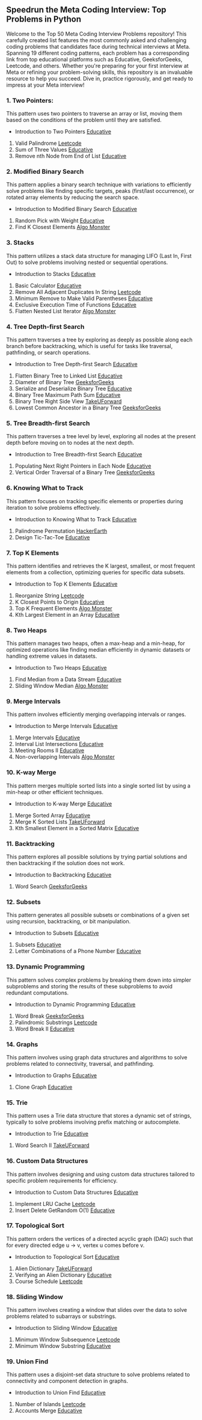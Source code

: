 ## Speedrun the Meta Coding Interview: Top Problems in Python
Welcome to the Top 50 Meta Coding Interview Problems repository! This carefully created list features the most commonly asked and challenging coding problems that candidates face during technical interviews at Meta. Spanning 19 different coding patterns, each problem has a corresponding link from top educational platforms such as Educative, GeeksforGeeks, Leetcode, and others. Whether you're preparing for your first interview at Meta or refining your problem-solving skills, this repository is an invaluable resource to help you succeed. Dive in, practice rigorously, and get ready to impress at your Meta interview!
###  1.  Two Pointers: 
This pattern uses two pointers to traverse an array or list, moving them based on the conditions of the problem until they are satisfied.
-  Introduction to Two Pointers [Educative](https://www.educative.io/courses/grokking-coding-interview-patterns-python/two-pointers-introduction)
1.  Valid Palindrome  [Leetcode](https://leetcode.com/problems/valid-palindrome/)
2.  Sum of Three Values [Educative](https://www.educative.io/courses/grokking-coding-interview-patterns-python/sum-of-three-values)
3.  Remove nth Node from End of List [Educative](https://www.educative.io/courses/grokking-coding-interview-patterns-python/remove-nth-node-from-end-of-list)

###  2.  Modified Binary Search
This pattern applies a binary search technique with variations to efficiently solve problems like finding specific targets, peaks (first/last occurrence), or rotated array elements by reducing the search space.
-  Introduction to Modified Binary Search [Educative](https://www.educative.io/courses/grokking-coding-interview-patterns-python/modified-binary-search-introduction)
1.  Random Pick with Weight [Educative](https://www.educative.io/courses/grokking-coding-interview-patterns-python/random-pick-with-weight)
2.  Find K Closest Elements  [Algo Monster](https://algo.monster/liteproblems/658)

###  3.  Stacks
This pattern utilizes a stack data structure for managing LIFO (Last In, First Out) to solve problems involving nested or sequential operations.
-  Introduction to Stacks [Educative](https://www.educative.io/courses/grokking-coding-interview-patterns-python/stacks-introduction)
1.  Basic Calculator [Educative](https://www.educative.io/courses/grokking-coding-interview-patterns-python/basic-calculator)
2.  Remove All Adjacent Duplicates In String  [Leetcode](https://leetcode.com/problems/remove-all-adjacent-duplicates-in-string/description/)
3.  Minimum Remove to Make Valid Parentheses [Educative](https://www.educative.io/courses/grokking-coding-interview-patterns-python/minimum-remove-to-make-valid-parentheses)
4.  Exclusive Execution Time of Functions [Educative](https://www.educative.io/courses/grokking-coding-interview-patterns-python/exclusive-execution-time-of-functions)
5.  Flatten Nested List Iterator [Algo Monster](https://algo.monster/liteproblems/341)

###  4.  Tree Depth-first Search
This pattern traverses a tree by exploring as deeply as possible along each branch before backtracking, which is useful for tasks like traversal, pathfinding, or search operations.
-  Introduction to Tree Depth-first Search [Educative](https://www.educative.io/courses/grokking-coding-interview-patterns-python/tree-depth-first-search-introduction)
1.  Flatten Binary Tree to Linked List [Educative](https://www.educative.io/courses/grokking-coding-interview-patterns-python/flatten-binary-tree-to-linked-list)
2.  Diameter of Binary Tree  [GeeksforGeeks](https://www.geeksforgeeks.org/diameter-of-a-binary-tree/)
3.  Serialize and Deserialize Binary Tree [Educative](https://www.educative.io/courses/grokking-coding-interview-patterns-python/serialize-and-deserialize-binary-tree)
4.  Binary Tree Maximum Path Sum [Educative](https://www.educative.io/courses/grokking-coding-interview-patterns-python/binary-tree-maximum-path-sum)
5.  Binary Tree Right Side View [TakeUForward](https://takeuforward.org/data-structure/right-left-view-of-binary-tree/)
6.  Lowest Common Ancestor in a Binary Tree  [GeeksforGeeks](https://www.geeksforgeeks.org/lowest-common-ancestor-binary-tree-set-1/)

###  5.  Tree Breadth-first Search
This pattern traverses a tree level by level, exploring all nodes at the present depth before moving on to nodes at the next depth.
-  Introduction to Tree Breadth-first Search [Educative](https://www.educative.io/courses/grokking-coding-interview-patterns-python/tree-breadth-first-search-introduction)
1.  Populating Next Right Pointers in Each Node [Educative](https://www.educative.io/courses/grokking-coding-interview-patterns-python/populating-next-right-pointers-in-each-node)
2.  Vertical Order Traversal of a Binary Tree  [GeeksforGeeks](https://www.geeksforgeeks.org/problems/print-a-binary-tree-in-vertical-order/1)

###  6.  Knowing What to Track
This pattern focuses on tracking specific elements or properties during iteration to solve problems effectively.
-  Introduction to Knowing What to Track [Educative](https://www.educative.io/courses/grokking-coding-interview-patterns-python/knowing-what-to-track-introduction)
1.  Palindrome Permutation  [HackerEarth](https://www.hackerearth.com/problem/algorithm/palindrome-check-2-1/)
2.  Design Tic-Tac-Toe [Educative](https://www.educative.io/courses/grokking-coding-interview-patterns-python/design-tic-tac-toe)

###  7.  Top K Elements
This pattern identifies and retrieves the K largest, smallest, or most frequent elements from a collection, optimizing queries for specific data subsets.
-  Introduction to Top K Elements [Educative](https://www.educative.io/courses/grokking-coding-interview-patterns-python/top-k-elements-introduction)
1.  Reorganize String  [Leetcode](https://leetcode.com/problems/reorganize-string/description/)
2.  K Closest Points to Origin [Educative](https://www.educative.io/courses/grokking-coding-interview-patterns-python/k-closest-points-to-origin)
3.  Top K Frequent Elements  [Algo Monster](https://algo.monster/liteproblems/347)
4.  Kth Largest Element in an Array [Educative](https://www.educative.io/courses/grokking-coding-interview-patterns-python/kth-largest-element-in-an-array)

###  8.  Two Heaps
This pattern manages two heaps, often a max-heap and a min-heap, for optimized operations like finding median efficiently in dynamic datasets or handling extreme values in datasets.
-  Introduction to Two Heaps [Educative](https://www.educative.io/courses/grokking-coding-interview-patterns-python/two-heaps-introduction)
1.  Find Median from a Data Stream [Educative](https://www.educative.io/courses/grokking-coding-interview-patterns-python/find-median-from-a-data-stream)
2.  Sliding Window Median  [Algo Monster](https://algo.monster/liteproblems/480)

###  9.  Merge Intervals
This pattern involves efficiently merging overlapping intervals or ranges.
-  Introduction to Merge Intervals [Educative](https://www.educative.io/courses/grokking-coding-interview-patterns-python/merge-intervals-introduction)
1.  Merge Intervals [Educative](https://www.educative.io/courses/grokking-coding-interview-patterns-python/merge-intervals)
2.  Interval List Intersections [Educative](https://www.educative.io/courses/grokking-coding-interview-patterns-python/interval-list-intersections)
3.  Meeting Rooms II [Educative](https://www.educative.io/courses/grokking-coding-interview-patterns-python/meeting-rooms-ii)
4.  Non-overlapping Intervals  [Algo Monster](https://algo.monster/liteproblems/435)

###  10.  K-way Merge
This pattern merges multiple sorted lists into a single sorted list by using a min-heap or other efficient techniques.
-  Introduction to K-way Merge [Educative](https://www.educative.io/courses/grokking-coding-interview-patterns-python/k-way-merge-introduction)
1.  Merge Sorted Array [Educative](https://www.educative.io/courses/grokking-coding-interview-patterns-python/merge-sorted-array)
2.  Merge K Sorted Lists  [TakeUForward](https://takeuforward.org/data-structure/merge-k-sorted-arrays/)
3.  Kth Smallest Element in a Sorted Matrix [Educative](https://www.educative.io/courses/grokking-coding-interview-patterns-python/kth-smallest-element-in-a-sorted-matrix)

###  11.  Backtracking
This pattern explores all possible solutions by trying partial solutions and then backtracking if the solution does not work.
-  Introduction to Backtracking [Educative](https://www.educative.io/courses/grokking-coding-interview-patterns-python/backtracking-introduction)
1.  Word Search  [GeeksforGeeks](https://www.geeksforgeeks.org/search-a-word-in-a-2d-grid-of-characters/)

###  12.  Subsets
This pattern generates all possible subsets or combinations of a given set using recursion, backtracking, or bit manipulation.
-  Introduction to Subsets [Educative](https://www.educative.io/courses/grokking-coding-interview-patterns-python/subsets-introduction)
1.  Subsets [Educative](https://www.educative.io/courses/grokking-coding-interview-patterns-python/subsets)
2.  Letter Combinations of a Phone Number [Educative](https://www.educative.io/courses/grokking-coding-interview-patterns-python/letter-combinations-of-a-phone-number)

###  13.  Dynamic Programming
This pattern solves complex problems by breaking them down into simpler subproblems and storing the results of these subproblems to avoid redundant computations.
-  Introduction to Dynamic Programming [Educative](https://www.educative.io/courses/grokking-coding-interview-patterns-python/dynamic-programming-introduction)
1.  Word Break  [GeeksforGeeks](https://www.geeksforgeeks.org/word-break-problem-dp-32/)
2.  Palindromic Substrings  [Leetcode](https://leetcode.com/problems/palindromic-substrings/description/)
3.  Word Break II [Educative](https://www.educative.io/courses/grokking-coding-interview-patterns-python/word-break-ii)

###  14.  Graphs
This pattern involves using graph data structures and algorithms to solve problems related to connectivity, traversal, and pathfinding.
-  Introduction to Graphs [Educative](https://www.educative.io/courses/grokking-coding-interview-patterns-python/graphs-introduction)
1.  Clone Graph [Educative](https://www.educative.io/courses/grokking-coding-interview-patterns-python/clone-graph)

###  15.  Trie
This pattern uses a Trie data structure that stores a dynamic set of strings, typically to solve problems involving prefix matching or autocomplete.
-  Introduction to Trie [Educative](https://www.educative.io/courses/grokking-coding-interview-patterns-python/trie-introduction)
1.  Word Search II [TakeUForward](https://takeuforward.org/data-structure/word-search-ii)

###  16.  Custom Data Structures
This pattern involves designing and using custom data structures tailored to specific problem requirements for efficiency.
-  Introduction to Custom Data Structures [Educative](https://www.educative.io/courses/grokking-coding-interview-patterns-python/custom-data-structures-introduction)
1.  Implement LRU Cache  [Leetcode](https://leetcode.com/problems/lru-cache/)
2.  Insert Delete GetRandom O(1) [Educative](https://www.educative.io/courses/grokking-coding-interview-patterns-python/insert-delete-getrandom-o1)

###  17.  Topological Sort
This pattern orders the vertices of a directed acyclic graph (DAG) such that for every directed edge u -> v, vertex u comes before v.
-  Introduction to Topological Sort [Educative](https://www.educative.io/courses/grokking-coding-interview-patterns-python/topological-sort-introduction)
1.  Alien Dictionary  [TakeUForward](https://takeuforward.org/data-structure/alien-dictionary-topological-sort-g-26/)
2.  Verifying an Alien Dictionary [Educative](https://www.educative.io/courses/grokking-coding-interview-patterns-python/verifying-an-alien-dictionary)
3.  Course Schedule  [Leetcode](https://leetcode.com/problems/course-schedule/description/)

###  18.  Sliding Window
This pattern involves creating a window that slides over the data to solve problems related to subarrays or substrings.
-  Introduction to Sliding Window [Educative](https://www.educative.io/courses/grokking-coding-interview-patterns-python/sliding-window-introduction)
1.  Minimum Window Subsequence  [Leetcode](https://leetcode.com/problems/minimum-window-subsequence/)
2.  Minimum Window Substring [Educative](https://www.educative.io/courses/grokking-coding-interview-patterns-python/minimum-window-substring)

###  19.  Union Find
This pattern uses a disjoint-set data structure to solve problems related to connectivity and component detection in graphs.
-  Introduction to Union Find [Educative](https://www.educative.io/courses/grokking-coding-interview-patterns-python/union-find-introduction)
1.  Number of Islands  [Leetcode](https://leetcode.com/problems/number-of-islands/)
2.  Accounts Merge [Educative](https://www.educative.io/courses/grokking-coding-interview-patterns-python/accounts-merge)

